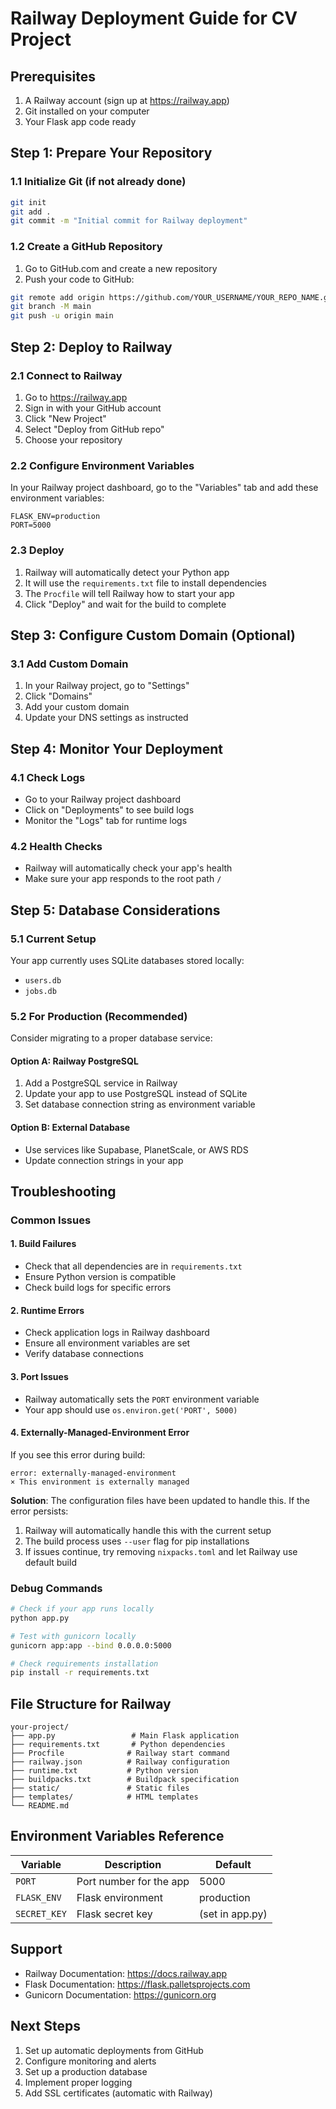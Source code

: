 # Railway Deployment Guide for CV Project

## Prerequisites
1. A Railway account (sign up at https://railway.app)
2. Git installed on your computer
3. Your Flask app code ready

## Step 1: Prepare Your Repository

### 1.1 Initialize Git (if not already done)
```bash
git init
git add .
git commit -m "Initial commit for Railway deployment"
```

### 1.2 Create a GitHub Repository
1. Go to GitHub.com and create a new repository
2. Push your code to GitHub:
```bash
git remote add origin https://github.com/YOUR_USERNAME/YOUR_REPO_NAME.git
git branch -M main
git push -u origin main
```

## Step 2: Deploy to Railway

### 2.1 Connect to Railway
1. Go to https://railway.app
2. Sign in with your GitHub account
3. Click "New Project"
4. Select "Deploy from GitHub repo"
5. Choose your repository

### 2.2 Configure Environment Variables
In your Railway project dashboard, go to the "Variables" tab and add these environment variables:

```
FLASK_ENV=production
PORT=5000
```

### 2.3 Deploy
1. Railway will automatically detect your Python app
2. It will use the `requirements.txt` file to install dependencies
3. The `Procfile` will tell Railway how to start your app
4. Click "Deploy" and wait for the build to complete

## Step 3: Configure Custom Domain (Optional)

### 3.1 Add Custom Domain
1. In your Railway project, go to "Settings"
2. Click "Domains"
3. Add your custom domain
4. Update your DNS settings as instructed

## Step 4: Monitor Your Deployment

### 4.1 Check Logs
- Go to your Railway project dashboard
- Click on "Deployments" to see build logs
- Monitor the "Logs" tab for runtime logs

### 4.2 Health Checks
- Railway will automatically check your app's health
- Make sure your app responds to the root path `/`

## Step 5: Database Considerations

### 5.1 Current Setup
Your app currently uses SQLite databases stored locally:
- `users.db`
- `jobs.db`

### 5.2 For Production (Recommended)
Consider migrating to a proper database service:

#### Option A: Railway PostgreSQL
1. Add a PostgreSQL service in Railway
2. Update your app to use PostgreSQL instead of SQLite
3. Set database connection string as environment variable

#### Option B: External Database
- Use services like Supabase, PlanetScale, or AWS RDS
- Update connection strings in your app

## Troubleshooting

### Common Issues

#### 1. Build Failures
- Check that all dependencies are in `requirements.txt`
- Ensure Python version is compatible
- Check build logs for specific errors

#### 2. Runtime Errors
- Check application logs in Railway dashboard
- Ensure all environment variables are set
- Verify database connections

#### 3. Port Issues
- Railway automatically sets the `PORT` environment variable
- Your app should use `os.environ.get('PORT', 5000)`

#### 4. Externally-Managed-Environment Error
If you see this error during build:
```
error: externally-managed-environment
× This environment is externally managed
```

**Solution**: The configuration files have been updated to handle this. If the error persists:
1. Railway will automatically handle this with the current setup
2. The build process uses `--user` flag for pip installations
3. If issues continue, try removing `nixpacks.toml` and let Railway use default build

### Debug Commands
```bash
# Check if your app runs locally
python app.py

# Test with gunicorn locally
gunicorn app:app --bind 0.0.0.0:5000

# Check requirements installation
pip install -r requirements.txt
```

## File Structure for Railway
```
your-project/
├── app.py                 # Main Flask application
├── requirements.txt       # Python dependencies
├── Procfile              # Railway start command
├── railway.json          # Railway configuration
├── runtime.txt           # Python version
├── buildpacks.txt        # Buildpack specification
├── static/               # Static files
├── templates/            # HTML templates
└── README.md
```

## Environment Variables Reference

| Variable | Description | Default |
|----------|-------------|---------|
| `PORT` | Port number for the app | 5000 |
| `FLASK_ENV` | Flask environment | production |
| `SECRET_KEY` | Flask secret key | (set in app.py) |

## Support
- Railway Documentation: https://docs.railway.app
- Flask Documentation: https://flask.palletsprojects.com
- Gunicorn Documentation: https://gunicorn.org

## Next Steps
1. Set up automatic deployments from GitHub
2. Configure monitoring and alerts
3. Set up a production database
4. Implement proper logging
5. Add SSL certificates (automatic with Railway) 